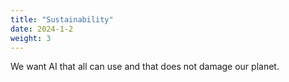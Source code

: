 ```yaml
---
title: "Sustainability"
date: 2024-1-2
weight: 3
---
```


We want AI that all can use and that does not damage our planet.
